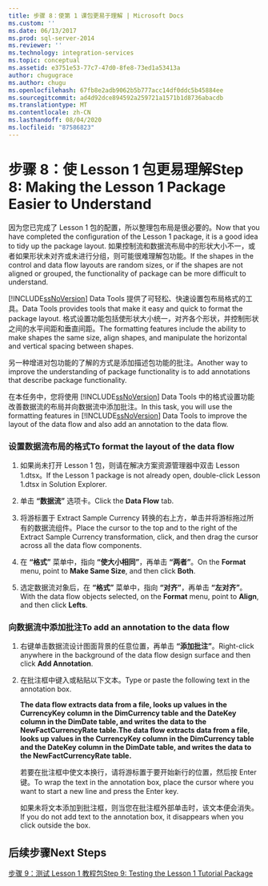 ```yaml
---
title: 步骤 8：使第 1 课包更易于理解 | Microsoft Docs
ms.custom: ''
ms.date: 06/13/2017
ms.prod: sql-server-2014
ms.reviewer: ''
ms.technology: integration-services
ms.topic: conceptual
ms.assetid: e3751e53-77c7-47d0-8fe8-73ed1a53413a
author: chugugrace
ms.author: chugu
ms.openlocfilehash: 67fb8e2adb9062b5b777acc14df0ddc5b45884ee
ms.sourcegitcommit: ad4d92dce894592a259721a1571b1d8736abacdb
ms.translationtype: MT
ms.contentlocale: zh-CN
ms.lasthandoff: 08/04/2020
ms.locfileid: "87586823"
---
```

# <a name="step-8-making-the-lesson-1-package-easier-to-understand"></a><span data-ttu-id="8f1d6-102">步骤 8：使 Lesson 1 包更易理解</span><span class="sxs-lookup"><span data-stu-id="8f1d6-102">Step 8: Making the Lesson 1 Package Easier to Understand</span></span>
  <span data-ttu-id="8f1d6-103">因为您已完成了 Lesson 1 包的配置，所以整理包布局是很必要的。</span><span class="sxs-lookup"><span data-stu-id="8f1d6-103">Now that you have completed the configuration of the Lesson 1 package, it is a good idea to tidy up the package layout.</span></span> <span data-ttu-id="8f1d6-104">如果控制流和数据流布局中的形状大小不一，或者如果形状未对齐或未进行分组，则可能很难理解包功能。</span><span class="sxs-lookup"><span data-stu-id="8f1d6-104">If the shapes in the control and data flow layouts are random sizes, or if the shapes are not aligned or grouped, the functionality of package can be more difficult to understand.</span></span>  
  
 [!INCLUDE[ssNoVersion](../includes/ssnoversion-md.md)] <span data-ttu-id="8f1d6-105">Data Tools 提供了可轻松、快速设置包布局格式的工具。</span><span class="sxs-lookup"><span data-stu-id="8f1d6-105">Data Tools provides tools that make it easy and quick to format the package layout.</span></span> <span data-ttu-id="8f1d6-106">格式设置功能包括使形状大小统一，对齐各个形状，并控制形状之间的水平间距和垂直间距。</span><span class="sxs-lookup"><span data-stu-id="8f1d6-106">The formatting features include the ability to make shapes the same size, align shapes, and manipulate the horizontal and vertical spacing between shapes.</span></span>  
  
 <span data-ttu-id="8f1d6-107">另一种增进对包功能的了解的方式是添加描述包功能的批注。</span><span class="sxs-lookup"><span data-stu-id="8f1d6-107">Another way to improve the understanding of package functionality is to add annotations that describe package functionality.</span></span>  
  
 <span data-ttu-id="8f1d6-108">在本任务中，您将使用 [!INCLUDE[ssNoVersion](../includes/ssnoversion-md.md)] Data Tools 中的格式设置功能改善数据流的布局并向数据流中添加批注。</span><span class="sxs-lookup"><span data-stu-id="8f1d6-108">In this task, you will use the formatting features in [!INCLUDE[ssNoVersion](../includes/ssnoversion-md.md)] Data Tools to improve the layout of the data flow and also add an annotation to the data flow.</span></span>  
  
### <a name="to-format-the-layout-of-the-data-flow"></a><span data-ttu-id="8f1d6-109">设置数据流布局的格式</span><span class="sxs-lookup"><span data-stu-id="8f1d6-109">To format the layout of the data flow</span></span>  
  
1.  <span data-ttu-id="8f1d6-110">如果尚未打开 Lesson 1 包，则请在解决方案资源管理器中双击 Lesson 1.dtsx。</span><span class="sxs-lookup"><span data-stu-id="8f1d6-110">If the Lesson 1 package is not already open, double-click Lesson 1.dtsx in Solution Explorer.</span></span>  
  
2.  <span data-ttu-id="8f1d6-111">单击 **“数据流”** 选项卡。</span><span class="sxs-lookup"><span data-stu-id="8f1d6-111">Click the **Data Flow** tab.</span></span>  
  
3.  <span data-ttu-id="8f1d6-112">将游标置于 Extract Sample Currency 转换的右上方，单击并将游标拖过所有的数据流组件。</span><span class="sxs-lookup"><span data-stu-id="8f1d6-112">Place the cursor to the top and to the right of the Extract Sample Currency transformation, click, and then drag the cursor across all the data flow components.</span></span>  
  
4.  <span data-ttu-id="8f1d6-113">在 **“格式”** 菜单中，指向 **“使大小相同”**，再单击 **“两者”**。</span><span class="sxs-lookup"><span data-stu-id="8f1d6-113">On the **Format** menu, point to **Make Same Size**, and then click **Both**.</span></span>  
  
5.  <span data-ttu-id="8f1d6-114">选定数据流对象后，在 **“格式”** 菜单中，指向 **“对齐”**，再单击 **“左对齐”**。</span><span class="sxs-lookup"><span data-stu-id="8f1d6-114">With the data flow objects selected, on the **Format** menu, point to **Align**, and then click **Lefts**.</span></span>  
  
### <a name="to-add-an-annotation-to-the-data-flow"></a><span data-ttu-id="8f1d6-115">向数据流中添加批注</span><span class="sxs-lookup"><span data-stu-id="8f1d6-115">To add an annotation to the data flow</span></span>  
  
1.  <span data-ttu-id="8f1d6-116">右键单击数据流设计图面背景的任意位置，再单击 **“添加批注”**。</span><span class="sxs-lookup"><span data-stu-id="8f1d6-116">Right-click anywhere in the background of the data flow design surface and then click **Add Annotation**.</span></span>  
  
2.  <span data-ttu-id="8f1d6-117">在批注框中键入或粘贴以下文本。</span><span class="sxs-lookup"><span data-stu-id="8f1d6-117">Type or paste the following text in the annotation box.</span></span>  
  
     <span data-ttu-id="8f1d6-118">**The data flow extracts data from a file, looks up values in the CurrencyKey column in the DimCurrency table and the DateKey column in the DimDate table, and writes the data to the NewFactCurrencyRate table.**</span><span class="sxs-lookup"><span data-stu-id="8f1d6-118">**The data flow extracts data from a file, looks up values in the CurrencyKey column in the DimCurrency table and the DateKey column in the DimDate table, and writes the data to the NewFactCurrencyRate table.**</span></span>  
  
     <span data-ttu-id="8f1d6-119">若要在批注框中使文本换行，请将游标置于要开始新行的位置，然后按 Enter 键。</span><span class="sxs-lookup"><span data-stu-id="8f1d6-119">To wrap the text in the annotation box, place the cursor where you want to start a new line and press the Enter key.</span></span>  
  
     <span data-ttu-id="8f1d6-120">如果未将文本添加到批注框，则当您在批注框外部单击时，该文本便会消失。</span><span class="sxs-lookup"><span data-stu-id="8f1d6-120">If you do not add text to the annotation box, it disappears when you click outside the box.</span></span>  
  
## <a name="next-steps"></a><span data-ttu-id="8f1d6-121">后续步骤</span><span class="sxs-lookup"><span data-stu-id="8f1d6-121">Next Steps</span></span>  
 [<span data-ttu-id="8f1d6-122">步骤 9：测试 Lesson 1 教程包</span><span class="sxs-lookup"><span data-stu-id="8f1d6-122">Step 9: Testing the Lesson 1 Tutorial Package</span></span>](../integration-services/lesson-1-9-testing-the-lesson-1-tutorial-package.md)  
  
  
